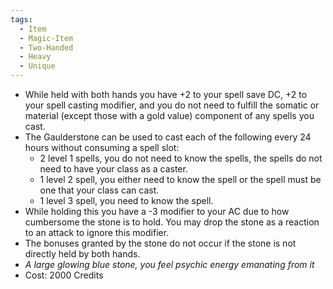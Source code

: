 ```yaml
---
tags:
  - Item
  - Magic-Item
  - Two-Handed
  - Heavy
  - Unique
---
```

- While held with both hands you have +2 to your spell save DC, +2 to your spell casting modifier, and you do not need to fulfill the somatic or material (except those with a gold value) component of any spells you cast.
- The Gaulderstone can be used to cast each of the following every 24 hours without consuming a spell slot:
	- 2 level 1 spells, you do not need to know the spells, the spells do not need to have your class as a caster.
	- 1 level 2 spell, you either need to know the spell or the spell must be one that your class can cast.
	- 1 level 3 spell, you need to know the spell.
- While holding this you have a -3 modifier to your AC due to how cumbersome the stone is to hold. You may drop the stone as a reaction to an attack to ignore this modifier.
- The bonuses granted by the stone do not occur if the stone is not directly held by both hands.
- *A large glowing blue stone, you feel psychic energy emanating from it*
- Cost: 2000 Credits